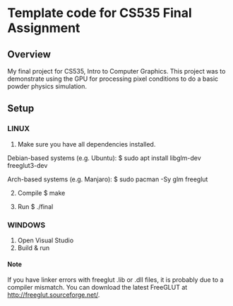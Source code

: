 # Template code for CS535 Final Assignment

## Overview

My final project for CS535, Intro to Computer Graphics.
This project was to demonstrate using the GPU for processing pixel conditions to do a basic powder physics simulation.

## Setup

### LINUX

1. Make sure you have all dependencies installed.

Debian-based systems (e.g. Ubuntu):
	$ sudo apt install libglm-dev freeglut3-dev

Arch-based systems (e.g. Manjaro):
	$ sudo pacman -Sy glm freeglut

2. Compile
	$ make

3. Run
	$ ./final

### WINDOWS

1. Open Visual Studio
2. Build & run

#### Note

If you have linker errors with freeglut .lib or .dll files, it is
probably due to a compiler mismatch. You can download the latest
FreeGLUT at http://freeglut.sourceforge.net/.
